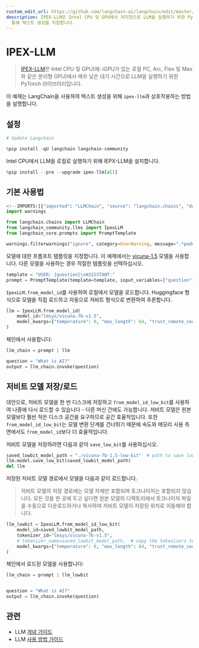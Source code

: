 ```yaml
---
custom_edit_url: https://github.com/langchain-ai/langchain/edit/master/docs/docs/integrations/llms/ipex_llm.ipynb
description: IPEX-LLM은 Intel CPU 및 GPU에서 저지연으로 LLM을 실행하기 위한 PyTorch 라이브러리입니다. LangChain을
  통해 텍스트 생성을 지원합니다.
---
```


# IPEX-LLM

> [IPEX-LLM](https://github.com/intel-analytics/ipex-llm/)은 Intel CPU 및 GPU(예: iGPU가 있는 로컬 PC, Arc, Flex 및 Max와 같은 분리형 GPU)에서 매우 낮은 대기 시간으로 LLM을 실행하기 위한 PyTorch 라이브러리입니다.

이 예제는 LangChain을 사용하여 텍스트 생성을 위해 `ipex-llm`과 상호작용하는 방법을 설명합니다.

## 설정

```python
# Update Langchain

%pip install -qU langchain langchain-community
```


Intel CPU에서 LLM을 로컬로 실행하기 위해 IEPX-LLM을 설치합니다.

```python
%pip install --pre --upgrade ipex-llm[all]
```


## 기본 사용법

```python
<!--IMPORTS:[{"imported": "LLMChain", "source": "langchain.chains", "docs": "https://api.python.langchain.com/en/latest/chains/langchain.chains.llm.LLMChain.html", "title": "IPEX-LLM"}, {"imported": "IpexLLM", "source": "langchain_community.llms", "docs": "https://api.python.langchain.com/en/latest/llms/langchain_community.llms.ipex_llm.IpexLLM.html", "title": "IPEX-LLM"}, {"imported": "PromptTemplate", "source": "langchain_core.prompts", "docs": "https://api.python.langchain.com/en/latest/prompts/langchain_core.prompts.prompt.PromptTemplate.html", "title": "IPEX-LLM"}]-->
import warnings

from langchain.chains import LLMChain
from langchain_community.llms import IpexLLM
from langchain_core.prompts import PromptTemplate

warnings.filterwarnings("ignore", category=UserWarning, message=".*padding_mask.*")
```


모델에 대한 프롬프트 템플릿을 지정합니다. 이 예제에서는 [vicuna-1.5](https://huggingface.co/lmsys/vicuna-7b-v1.5) 모델을 사용합니다. 다른 모델을 사용하는 경우 적절한 템플릿을 선택하십시오.

```python
template = "USER: {question}\nASSISTANT:"
prompt = PromptTemplate(template=template, input_variables=["question"])
```


`IpexLLM.from_model_id`를 사용하여 로컬에서 모델을 로드합니다. Huggingface 형식으로 모델을 직접 로드하고 자동으로 저비트 형식으로 변환하여 추론합니다.

```python
llm = IpexLLM.from_model_id(
    model_id="lmsys/vicuna-7b-v1.5",
    model_kwargs={"temperature": 0, "max_length": 64, "trust_remote_code": True},
)
```


체인에서 사용합니다:

```python
llm_chain = prompt | llm

question = "What is AI?"
output = llm_chain.invoke(question)
```


## 저비트 모델 저장/로드
대안으로, 저비트 모델을 한 번 디스크에 저장하고 `from_model_id_low_bit`를 사용하여 나중에 다시 로드할 수 있습니다 - 다른 머신 간에도 가능합니다. 저비트 모델은 원본 모델보다 훨씬 적은 디스크 공간을 요구하므로 공간 효율적입니다. 또한 `from_model_id_low_bit`는 모델 변환 단계를 건너뛰기 때문에 속도와 메모리 사용 측면에서도 `from_model_id`보다 더 효율적입니다.

저비트 모델을 저장하려면 다음과 같이 `save_low_bit`를 사용하십시오.

```python
saved_lowbit_model_path = "./vicuna-7b-1.5-low-bit"  # path to save low-bit model
llm.model.save_low_bit(saved_lowbit_model_path)
del llm
```


저장된 저비트 모델 경로에서 모델을 다음과 같이 로드합니다.
> 저비트 모델의 저장 경로에는 모델 자체만 포함되며 토크나이저는 포함되지 않습니다. 모든 것을 한 곳에 두고 싶다면 원본 모델의 디렉토리에서 토크나이저 파일을 수동으로 다운로드하거나 복사하여 저비트 모델이 저장된 위치로 이동해야 합니다.

```python
llm_lowbit = IpexLLM.from_model_id_low_bit(
    model_id=saved_lowbit_model_path,
    tokenizer_id="lmsys/vicuna-7b-v1.5",
    # tokenizer_name=saved_lowbit_model_path,  # copy the tokenizers to saved path if you want to use it this way
    model_kwargs={"temperature": 0, "max_length": 64, "trust_remote_code": True},
)
```


체인에서 로드된 모델을 사용합니다:

```python
llm_chain = prompt | llm_lowbit


question = "What is AI?"
output = llm_chain.invoke(question)
```


## 관련

- LLM [개념 가이드](/docs/concepts/#llms)
- LLM [사용 방법 가이드](/docs/how_to/#llms)